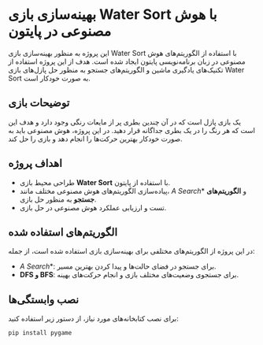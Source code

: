 # بهینه‌سازی بازی Water Sort با هوش مصنوعی در پایتون

این پروژه به منظور بهینه‌سازی بازی Water Sort با استفاده از الگوریتم‌های هوش مصنوعی در زبان برنامه‌نویسی پایتون ایجاد شده است. هدف از این پروژه استفاده از تکنیک‌های یادگیری ماشین و الگوریتم‌های جستجو به منظور حل پازل‌های بازی Water Sort به صورت خودکار است.

## توضیحات بازی

یک بازی پازل است که در آن چندین بطری پر از مایعات رنگی وجود دارد و هدف این است که هر رنگ را در یک بطری جداگانه قرار دهید. در این پروژه، هوش مصنوعی باید به صورت خودکار بهترین حرکت‌ها را انجام دهد و بازی را حل کند.

## اهداف پروژه

- طراحی محیط بازی **Water Sort** با استفاده از پایتون.
- پیاده‌سازی الگوریتم‌های هوش مصنوعی مختلف مانند، **A* Search** و **الگوریتم‌های جستجو** به منظور حل بازی.
- تست و ارزیابی عملکرد هوش مصنوعی در حل بازی.

## الگوریتم‌های استفاده شده

در این پروژه از الگوریتم‌های مختلفی برای بهینه‌سازی بازی استفاده شده است، از جمله:
- **A* Search**: برای جستجو در فضای حالت‌ها و پیدا کردن بهترین مسیر.
- **DFS و BFS**: برای جستجوی وضعیت‌های مختلف بازی و انجام حرکت‌های بهینه.

## نصب وابستگی‌ها

برای نصب کتابخانه‌های مورد نیاز، از دستور زیر استفاده کنید:

```bash
pip install pygame

